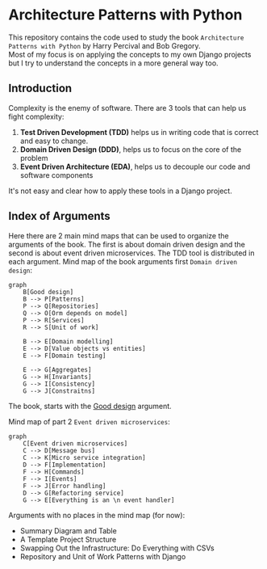 # Architecture Patterns with Python

This repository contains the code used to study the book `Architecture Patterns with Python` by Harry Percival and Bob Gregory.  
Most of my focus is on applying the concepts to my own Django projects but I try to understand the concepts in a more general way too.

## Introduction

Complexity is the enemy of software.
There are 3 tools that can help us fight complexity:

1. **Test Driven Development (TDD)** helps us in writing code that is correct and easy to change.
2. **Domain Driven Design (DDD)**, helps us to focus on the core of the problem
3. **Event Driven Architecture (EDA)**, helps us to decouple our code and software components

It's not easy and clear how to apply these tools in a Django project.

## Index of Arguments

Here there are 2 main mind maps that can be used to organize the arguments of the book. The first is about domain driven design and the second is about event driven microservices. The TDD tool is distributed in each argument.
Mind map of the book arguments first `Domain driven design`:

```mermaid
graph
    B[Good design]
    B --> P[Patterns]
    P --> Q[Repositories]
    Q --> O[Orm depends on model]
    P --> R[Services]
    R --> S[Unit of work]

    B --> E[Domain modelling]
    E --> D[Value objects vs entities]
    E --> F[Domain testing]

    E --> G[Aggregates]
    G --> H[Invariants]
    G --> I[Consistency]
    G --> J[Constraitns]
```

The book, starts with the [Good design](docs/good_design.md) argument.

Mind map of part 2 `Event driven microservices`:

```mermaid
graph
    C[Event driven microservices]
    C --> D[Message bus]
    C --> K[Micro service integration]
    D --> F[Implementation]
    F --> H[Commands]
    F --> I[Events]
    F --> J[Error handling]
    D --> G[Refactoring service]
    G --> E[Everything is an \n event handler]
```

Arguments with no places in the mind map (for now):

- Summary Diagram and Table
- A Template Project Structure
- Swapping Out the Infrastructure: Do Everything with CSVs
- Repository and Unit of Work Patterns with Django
